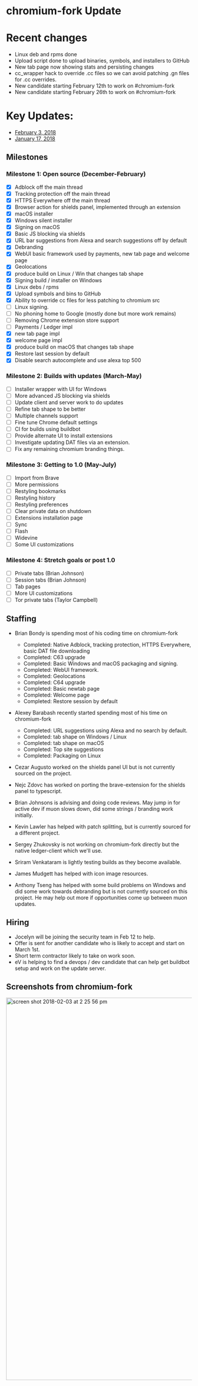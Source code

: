 # chromium-fork Update

# Recent changes

- Linux deb and rpms done
- Upload script done to upload binaries, symbols, and installers to GitHub
- New tab page now showing stats and persisting changes
- cc_wrapper hack to override .cc files so we can avoid patching .gn files for .cc overrides. 
- New candidate starting February 12th to work on #chromium-fork
- New candidate starting February 26th to work on #chromium-fork


# Key Updates:
- [February 3, 2018](https://github.com/brave/brave/wiki/Chromium-fork-Update/e93dd33543cfc9d18e743ebd9ec55b99971c3fc4)
- [January 17, 2018](https://github.com/brave/brave/wiki/Chromium-fork-Update/d041d44b5d6213be19bf6fb951a21aa3c2c8bb77)

## Milestones


### Milestone 1: Open source (December-February)
- [x] Adblock off the main thread
- [x] Tracking protection off the main thread
- [x] HTTPS Everywhere off the main thread
- [x] Browser action for shields panel, implemented through an extension
- [x] macOS installer
- [x] Windows silent installer
- [x] Signing on macOS
- [x] Basic JS blocking via shields
- [x] URL bar suggestions from Alexa and search suggestions off by default
- [x] Debranding
- [x] WebUI basic framework used by payments, new tab page and welcome page
- [x] Geolocations
- [x] produce build on Linux / Win that changes tab shape
- [x] Signing build / installer on Windows
- [x] Linux debs / rpms
- [x] Upload symbols and bins to GitHub
- [x] Ability to override cc files for less patching to chromium src
- [ ] Linux signing.
- [ ] No phoning home to Google (mostly done but more work remains)
- [ ] Removing Chrome extension store support
- [ ] Payments / Ledger impl
- [x] new tab page impl
- [x] welcome page impl
- [x] produce build on macOS that changes tab shape
- [x] Restore last session by default
- [x] Disable search autocomplete and use alexa top 500

### Milestone 2: Builds with updates (March-May)

- [ ] Installer wrapper with UI for Windows
- [ ] More advanced JS blocking via shields
- [ ] Update client and server work to do updates
- [ ] Refine tab shape to be better
- [ ] Multiple channels support
- [ ] Fine tune Chrome default settings
- [ ] CI for builds using buildbot
- [ ] Provide alternate UI to install extensions
- [ ] Investigate updating DAT files via an extension.
- [ ] Fix any remaining chromium branding things.

### Milestone 3: Getting to 1.0 (May-July)

- [ ] Import from Brave
- [ ] More permissions
- [ ] Restyling bookmarks
- [ ] Restyling history
- [ ] Restyling preferences
- [ ] Clear private data on shutdown
- [ ] Extensions installation page
- [ ] Sync
- [ ] Flash
- [ ] Widevine
- [ ] Some UI customizations

### Milestone 4: Stretch goals or post 1.0

- [ ] Private tabs (Brian Johnson)
- [ ] Session tabs (Brian Johnson)
- [ ] Tab pages
- [ ] More UI customizations
- [ ] Tor private tabs (Taylor Campbell)

## Staffing

- Brian Bondy is spending most of his coding time on chromium-fork
  - Completed: Native Adblock, tracking protection, HTTPS Everywhere, basic DAT file downloading
  - Completed: C63 upgrade
  - Completed: Basic Windows and macOS packaging and signing.
  - Completed: WebUI framework.
  - Completed: Geolocations
  - Completed: C64 upgrade
  - Completed: Basic newtab page
  - Completed: Welcome page
  - Completed: Restore session by default

- Alexey Barabash recently started spending most of his time on chromium-fork
  - Completed: URL suggestions using Alexa and no search by default.
  - Completed: tab shape on Windows / Linux
  - Completed: tab shape on macOS
  - Completed: Top site suggestions
  - Completed: Packaging on Linux

- Cezar Augusto worked on the shields panel UI but is not currently sourced on the project.
- Nejc Zdovc has worked on porting the brave-extension for the shields panel to typescript.
- Brian Johnsons is advising and doing code reviews. May jump in for active dev if muon slows down, did some strings / branding work initially.
- Kevin Lawler has helped with patch splitting, but is currently sourced for a different project.
- Sergey Zhukovsky is not working on chromium-fork directly but the native ledger-client which we'll use.
- Sriram Venkataram is lightly testing builds as they become available.
- James Mudgett has helped with icon image resources.
- Anthony Tseng has helped with some build problems on Windows and did some work towards debranding but is not currently sourced on this project.  He may help out more if opportunities come up between muon updates.

## Hiring



- Jocelyn will be joining the security team in Feb 12 to help.
- Offer is sent for another candidate who is likely to accept and start on March 1st. 
- Short term contractor likely to take on work soon.
- eV is helping to find a devops / dev candidate that can help get buildbot setup and work on the update server.


## Screenshots from chromium-fork

<img width="1034" alt="screen shot 2018-02-03 at 2 25 56 pm" src="https://user-images.githubusercontent.com/831718/35770707-3f4b819a-08ee-11e8-88e0-69d9be4abae0.png">
